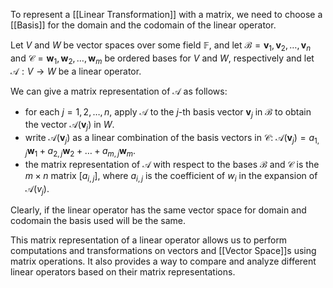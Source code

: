 To represent a [[Linear Transformation]] with a matrix, we need to choose a [[Basis]] for the domain and the codomain of the linear operator. 

Let $V$ and $W$ be vector spaces over some field $\mathbb{F}$, and let $\mathcal{B} = {\mathbf v_1,\mathbf v_2, \dots,\mathbf v_n}$ and $\mathcal{C} = {\mathbf w_1,\mathbf w_2, \dots,\mathbf w_m}$ be ordered bases for $V$ and $W$, respectively and let $\mathcal{A}: V \rightarrow W$ be a linear operator. 

We can give a matrix representation of $\mathcal{A}$ as follows:
- for each $j = 1, 2, \dots, n$, apply $\mathcal{A}$ to the $j$-th basis vector $\mathbf v_j$ in $\mathcal{B}$ to obtain the vector $\mathcal{A}(\mathbf v_j)$ in $W$.
- write $\mathcal{A}(\mathbf v_j)$ as a linear combination of the basis vectors in $\mathcal{C}$: $\mathcal{A}(\mathbf v_j) = a_{1,j}\mathbf w_1 + a_{2,j}\mathbf w_2 + \dots + a_{m,j}\mathbf w_m$.
- the matrix representation of $\mathcal{A}$ with respect to the bases $\mathcal{B}$ and $\mathcal{C}$ is the $m \times n$ matrix $[a_{i,j}]$, where $a_{i,j}$ is the coefficient of $w_i$ in the expansion of $\mathcal{A}(v_j)$.

Clearly, if the linear operator has the same vector space for domain and codomain the basis used will be the same.

This matrix representation of a linear operator allows us to perform computations and transformations on vectors and [[Vector Space]]s using matrix operations.
It also provides a way to compare and analyze different linear operators based on their matrix representations.
